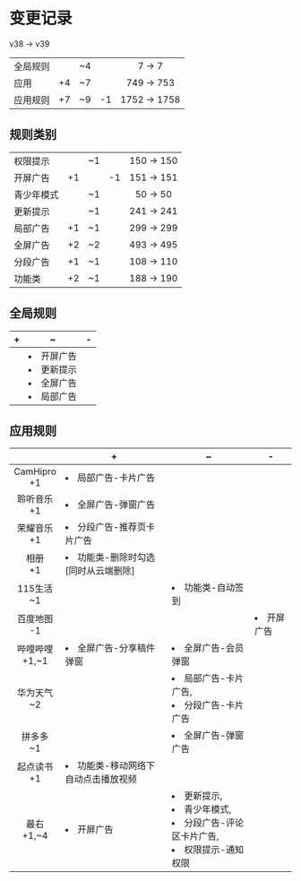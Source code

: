 # 变更记录

v38 -> v39

||||||
|-|:-:|:-:|:-:|:-:|
|全局规则||~4||7 -> 7|
|应用|+4|~7||749 -> 753|
|应用规则|+7|~9|-1|1752 -> 1758|

## 规则类别

||||||
|-|:-:|:-:|:-:|:-:|
|权限提示||~1||150 -> 150|
|开屏广告|+1||-1|151 -> 151|
|青少年模式||~1||50 -> 50|
|更新提示||~1||241 -> 241|
|局部广告|+1|~1||299 -> 299|
|全屏广告|+2|~2||493 -> 495|
|分段广告|+1|~1||108 -> 110|
|功能类|+2|~1||188 -> 190|

## 全局规则

|+|~|-|
|-|-|-|
||<li>开屏广告<li>更新提示<li>全屏广告<li>局部广告||

## 应用规则

||+|~|-|
|:-:|-|-|-|
|CamHipro<br>+1|<li>局部广告-卡片广告|||
|聆听音乐<br>+1|<li>全屏广告-弹窗广告|||
|荣耀音乐<br>+1|<li>分段广告-推荐页卡片广告|||
|相册<br>+1|<li>功能类-删除时勾选[同时从云端删除]|||
|115生活<br>~1||<li>功能类-自动签到||
|百度地图<br>-1|||<li>开屏广告|
|哔哩哔哩<br>+1,~1|<li>全屏广告-分享稿件弹窗|<li>全屏广告-会员弹窗||
|华为天气<br>~2||<li>局部广告-卡片广告,<li>分段广告-卡片广告||
|拼多多<br>~1||<li>全屏广告-弹窗广告||
|起点读书<br>+1|<li>功能类-移动网络下自动点击播放视频|||
|最右<br>+1,~4|<li>开屏广告|<li>更新提示,<li>青少年模式,<li>分段广告-评论区卡片广告,<li>权限提示-通知权限||
